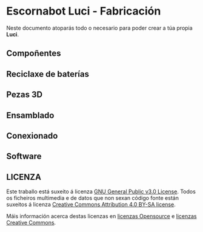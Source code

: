 # Escornabot Luci - Fabricación

Neste documento atoparás todo o necesario para poder crear a túa propia **Luci**.


## Compoñentes


## Reciclaxe de baterías


## Pezas 3D


## Ensamblado


## Conexionado


## Software


## LICENZA

Este traballo está suxeito á licenza [GNU General Public v3.0 License](LICENSE-GPLV30). Todos os ficheiros multimedia e de datos que non sexan código fonte están suxeitos á licenza [Creative Commons Attribution 4.0 BY-SA license](LICENSE-CCBYSA40).

Máis información acerca destas licenzas en [licenzas Opensource](https://opensource.org/licenses/) e [licenzas Creative Commons](https://creativecommons.org/licenses/).
